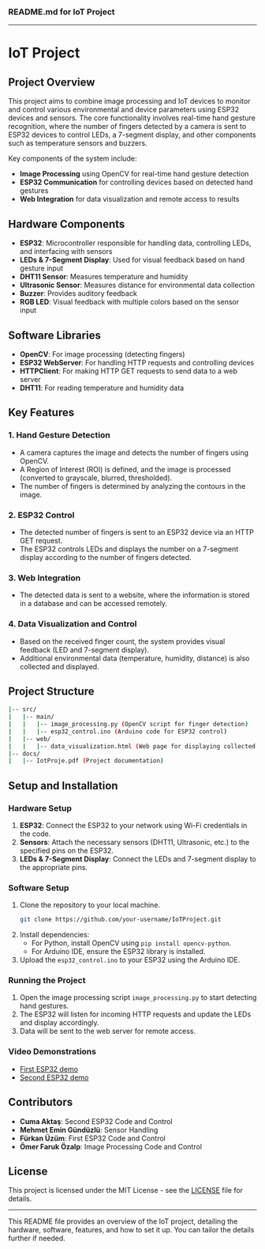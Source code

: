 ### README.md for IoT Project

---

# IoT Project

## Project Overview

This project aims to combine image processing and IoT devices to monitor and control various environmental and device parameters using ESP32 devices and sensors. The core functionality involves real-time hand gesture recognition, where the number of fingers detected by a camera is sent to ESP32 devices to control LEDs, a 7-segment display, and other components such as temperature sensors and buzzers.

Key components of the system include:
- **Image Processing** using OpenCV for real-time hand gesture detection
- **ESP32 Communication** for controlling devices based on detected hand gestures
- **Web Integration** for data visualization and remote access to results

## Hardware Components
- **ESP32**: Microcontroller responsible for handling data, controlling LEDs, and interfacing with sensors
- **LEDs & 7-Segment Display**: Used for visual feedback based on hand gesture input
- **DHT11 Sensor**: Measures temperature and humidity
- **Ultrasonic Sensor**: Measures distance for environmental data collection
- **Buzzer**: Provides auditory feedback
- **RGB LED**: Visual feedback with multiple colors based on the sensor input

## Software Libraries
- **OpenCV**: For image processing (detecting fingers)
- **ESP32 WebServer**: For handling HTTP requests and controlling devices
- **HTTPClient**: For making HTTP GET requests to send data to a web server
- **DHT11**: For reading temperature and humidity data

## Key Features

### 1. Hand Gesture Detection
- A camera captures the image and detects the number of fingers using OpenCV.
- A Region of Interest (ROI) is defined, and the image is processed (converted to grayscale, blurred, thresholded).
- The number of fingers is determined by analyzing the contours in the image.

### 2. ESP32 Control
- The detected number of fingers is sent to an ESP32 device via an HTTP GET request.
- The ESP32 controls LEDs and displays the number on a 7-segment display according to the number of fingers detected.

### 3. Web Integration
- The detected data is sent to a website, where the information is stored in a database and can be accessed remotely.

### 4. Data Visualization and Control
- Based on the received finger count, the system provides visual feedback (LED and 7-segment display).
- Additional environmental data (temperature, humidity, distance) is also collected and displayed.

## Project Structure

```bash
|-- src/
|   |-- main/
|   |   |-- image_processing.py (OpenCV script for finger detection)
|   |   |-- esp32_control.ino (Arduino code for ESP32 control)
|   |-- web/
|   |   |-- data_visualization.html (Web page for displaying collected data)
|-- docs/
|   |-- IotProje.pdf (Project documentation)
```

## Setup and Installation

### Hardware Setup
1. **ESP32**: Connect the ESP32 to your network using Wi-Fi credentials in the code.
2. **Sensors**: Attach the necessary sensors (DHT11, Ultrasonic, etc.) to the specified pins on the ESP32.
3. **LEDs & 7-Segment Display**: Connect the LEDs and 7-segment display to the appropriate pins.

### Software Setup
1. Clone the repository to your local machine.
   ```bash
   git clone https://github.com/your-username/IoTProject.git
   ```
2. Install dependencies:
   - For Python, install OpenCV using `pip install opencv-python`.
   - For Arduino IDE, ensure the ESP32 library is installed.
3. Upload the `esp32_control.ino` to your ESP32 using the Arduino IDE.

### Running the Project
1. Open the image processing script `image_processing.py` to start detecting hand gestures.
2. The ESP32 will listen for incoming HTTP requests and update the LEDs and display accordingly.
3. Data will be sent to the web server for remote access.

### Video Demonstrations
- [First ESP32 demo](https://youtube.com/shorts/_X-tBcpf5Og?feature=share)
- [Second ESP32 demo](https://youtu.be/iaPInkb580s)

## Contributors
- **Cuma Aktaş**: Second ESP32 Code and Control
- **Mehmet Emin Gündüzlü**: Sensor Handling
- **Fürkan Üzüm**: First ESP32 Code and Control
- **Ömer Faruk Özalp**: Image Processing Code and Control

## License
This project is licensed under the MIT License - see the [LICENSE](LICENSE) file for details.

---

This README file provides an overview of the IoT project, detailing the hardware, software, features, and how to set it up. You can tailor the details further if needed.
